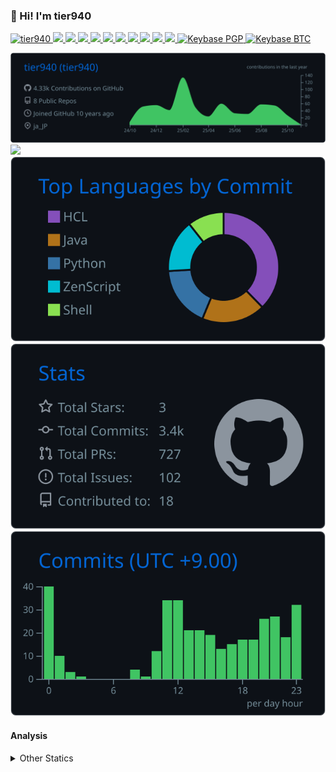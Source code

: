 ### 👋 Hi! I'm tier940

<p align="left"> 
  <a href="https://github.com/tier940/tier940/">
    <img src="https://komarev.com/ghpvc/?username=tier940" alt="tier940" />
  </a>
  <a href="http://twitter.com/tier940">
    <img height="20" src="https://img.shields.io/twitter/follow/tier940?label=Twitter&logo=twitter&style=flat" />
  </a>
  <a href="https://github.com/tier940">
    <img height="20" src="https://img.shields.io/github/followers/tier940?label=follow&logo=github&style=flat" />
  </a>
  <a href="https://www.reddit.com/user/tier940">
    <img height="20" src="https://img.shields.io/reddit/user-karma/combined/tier940?label=Reddit&logo=reddit&style=flat" />
  </a>
  <a href="https://stackoverflow.com/users/17317833/tier940">
    <img height="20" src="https://img.shields.io/stackexchange/stackoverflow/r/17317833?label=StackOverflow&logo=stack-overflow&style=flat" />
  </a>
  <a href="https://zenn.dev/tier940">
    <img height="20" src="https://zenn.badge.nikaera.com/s/tier940/likes" />
  </a>
  <a href="https://zenn.dev/tier940">
    <img height="20" src="https://zenn.badge.nikaera.com/s/tier940/followers" />
  </a>
  <a href="https://zenn.dev/tier940">
    <img height="20" src="https://zenn.badge.nikaera.com/s/tier940/articles" />
  </a>
  <a href="http://qiita.com/tier940">
    <img height="20" src="https://qiita-badge.apiapi.app/s/tier940/posts.svg" />
  </a>
  <a href="http://qiita.com/tier940">
    <img height="20" src="https://qiita-badge.apiapi.app/s/tier940/contributions.svg" />
  </a>
  <a href="https://github.com/tier940/tier940/">
    <img height="20" src="https://github.com/tier940/tier940/actions/workflows/main.yml/badge.svg" />
  </a>
  <a href="https://keybase.io/tier940">
    <img alt="Keybase PGP" src="https://img.shields.io/keybase/pgp/tier940">
  </a>
  <a href="https://keybase.io/tier940">
    <img alt="Keybase BTC" src="https://img.shields.io/keybase/btc/tier940">
  </a>
</p>

[![](https://raw.githubusercontent.com/tier940/tier940/main/profile-summary-card-output/github_dark/0-profile-details.svg)](https://github.com/vn7n24fzkq/github-profile-summary-cards)
[![](https://raw.githubusercontent.com/tier940/tier940/main/profile-summary-card-output/github_dark/1-repos-per-language.svg)](https://github.com/vn7n24fzkq/github-profile-summary-cards) [![](https://raw.githubusercontent.com/tier940/tier940/main/profile-summary-card-output/github_dark/2-most-commit-language.svg)](https://github.com/vn7n24fzkq/github-profile-summary-cards)
[![](https://raw.githubusercontent.com/tier940/tier940/main/profile-summary-card-output/github_dark/3-stats.svg)](https://github.com/vn7n24fzkq/github-profile-summary-cards) [![](https://raw.githubusercontent.com/tier940/tier940/main/profile-summary-card-output/github_dark/4-productive-time.svg)](https://github.com/vn7n24fzkq/github-profile-summary-cards)


#### Analysis
<!-- <img height="150" src="https://github.com/tier940/tier940/blob/master/images/stat.svg" alt="Alternative Text"/> -->

<details>
  <summary>Other Statics</summary>
  <!--START_SECTION:waka-->
![Code Time](http://img.shields.io/badge/Code%20Time-4%2C997%20hrs%2053%20mins-blue)

**🐱 My GitHub Data** 

> 📦 43.3 kB Used in GitHub's Storage 
 > 
> 💼 Opted to Hire
 > 
> 📜 12 Public Repositories 
 > 
> 🔑 6 Private Repositories 
 > 
**I'm an Early 🐤** 

```text
🌞 Morning                2419 commits        ████░░░░░░░░░░░░░░░░░░░░░   16.51 % 
🌆 Daytime                5421 commits        █████████░░░░░░░░░░░░░░░░   36.99 % 
🌃 Evening                5318 commits        █████████░░░░░░░░░░░░░░░░   36.29 % 
🌙 Night                  1496 commits        ███░░░░░░░░░░░░░░░░░░░░░░   10.21 % 
```
📅 **I'm Most Productive on Saturday** 

```text
Monday                   1495 commits        ███░░░░░░░░░░░░░░░░░░░░░░   10.20 % 
Tuesday                  2356 commits        ████░░░░░░░░░░░░░░░░░░░░░   16.08 % 
Wednesday                1771 commits        ███░░░░░░░░░░░░░░░░░░░░░░   12.09 % 
Thursday                 1510 commits        ███░░░░░░░░░░░░░░░░░░░░░░   10.30 % 
Friday                   2107 commits        ████░░░░░░░░░░░░░░░░░░░░░   14.38 % 
Saturday                 2786 commits        █████░░░░░░░░░░░░░░░░░░░░   19.01 % 
Sunday                   2629 commits        ████░░░░░░░░░░░░░░░░░░░░░   17.94 % 
```


📊 **This Week I Spent My Time On** 

```text
🕑︎ Time Zone: Asia/Tokyo

💬 Programming Languages: 
Other                    24 hrs 58 mins      ████████████████████░░░░░   78.32 % 
Java                     1 hr 33 mins        █░░░░░░░░░░░░░░░░░░░░░░░░   04.88 % 
Markdown                 1 hr 13 mins        █░░░░░░░░░░░░░░░░░░░░░░░░   03.86 % 
JSON                     1 hr 8 mins         █░░░░░░░░░░░░░░░░░░░░░░░░   03.59 % 
Docker                   45 mins             █░░░░░░░░░░░░░░░░░░░░░░░░   02.40 % 

🔥 Editors: 
Chrome                   27 hrs 21 mins      █████████████████████░░░░   85.71 % 
IntelliJ IDEA            2 hrs 24 mins       ██░░░░░░░░░░░░░░░░░░░░░░░   07.57 % 
VS Code                  2 hrs 4 mins        ██░░░░░░░░░░░░░░░░░░░░░░░   06.48 % 
Edge                     4 mins              ░░░░░░░░░░░░░░░░░░░░░░░░░   00.24 % 

💻 Operating System: 
Windows                  30 hrs 21 mins      ████████████████████████░   95.17 % 
Linux                    1 hr 32 mins        █░░░░░░░░░░░░░░░░░░░░░░░░   04.83 % 
```

**I Mostly Code in Java** 

```text
Java                     17 repos            █████████████░░░░░░░░░░░░   53.12 % 
ZenScript                3 repos             ██░░░░░░░░░░░░░░░░░░░░░░░   09.38 % 
Shell                    2 repos             ██░░░░░░░░░░░░░░░░░░░░░░░   06.25 % 
Python                   2 repos             ██░░░░░░░░░░░░░░░░░░░░░░░   06.25 % 
HTML                     1 repo              █░░░░░░░░░░░░░░░░░░░░░░░░   03.12 % 
```



**Timeline**

![Lines of Code chart](https://raw.githubusercontent.com/tier940/tier940/main/assets/bar_graph.png)


 Last Updated on 02/01/2025 00:34:30 UTC
<!--END_SECTION:waka-->
</details>
